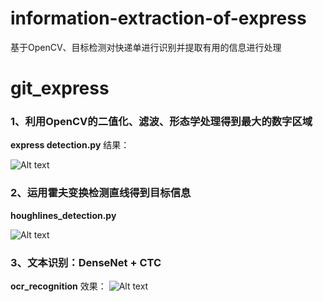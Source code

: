 # information-extraction-of-express
基于OpenCV、目标检测对快递单进行识别并提取有用的信息进行处理


# git_express

### 1、利用OpenCV的二值化、滤波、形态学处理得到最大的数字区域
**express detection.py**
结果：

![Alt text](https://github.com/weijiawu/information-extraction-of-express/raw/master/image/1533113515(1).png)


### 2、运用霍夫变换检测直线得到目标信息
**houghlines_detection.py**

![Alt text](https://github.com/weijiawu/information-extraction-of-express/raw/master/image/1532961320(1).png)

### 3、文本识别：DenseNet + CTC
**ocr_recognition**
效果：
![Alt text](https://github.com/weijiawu/information-extraction-of-express/raw/master/image/1534857600(1).png)


